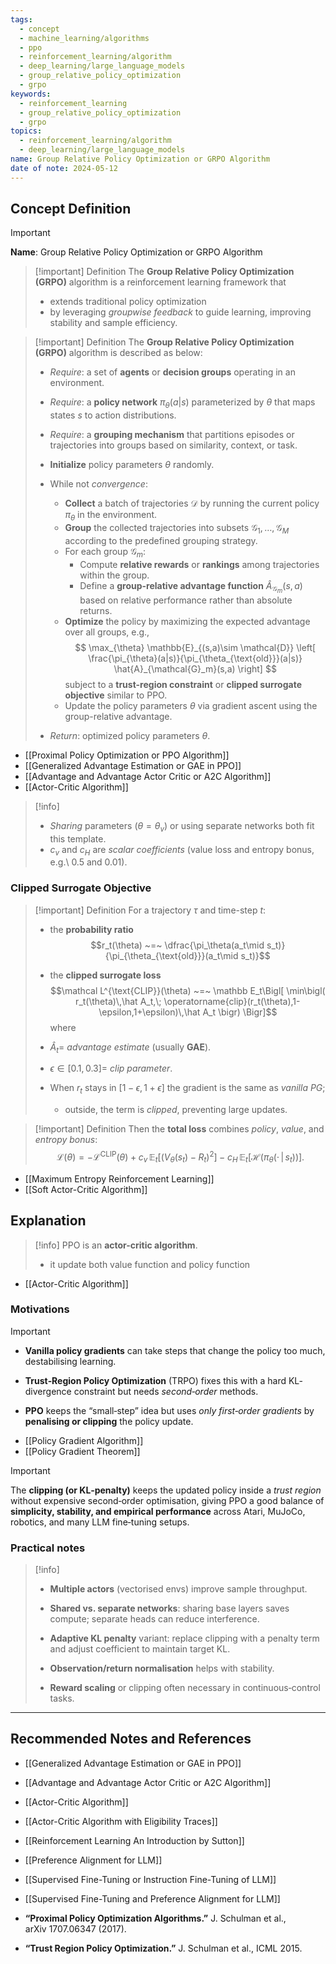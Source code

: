 ```yaml
---
tags:
  - concept
  - machine_learning/algorithms
  - ppo
  - reinforcement_learning/algorithm
  - deep_learning/large_language_models
  - group_relative_policy_optimization
  - grpo
keywords:
  - reinforcement_learning
  - group_relative_policy_optimization
  - grpo
topics:
  - reinforcement_learning/algorithm
  - deep_learning/large_language_models
name: Group Relative Policy Optimization or GRPO Algorithm
date of note: 2024-05-12
---
```


## Concept Definition

>[!important]
>**Name**: Group Relative Policy Optimization or GRPO Algorithm

>[!important] Definition
>The **Group Relative Policy Optimization (GRPO)** algorithm is a reinforcement learning framework that 
>- extends traditional policy optimization 
>- by leveraging *groupwise feedback* to guide learning, improving stability and sample efficiency.



>[!important] Definition
>The **Group Relative Policy Optimization (GRPO)** algorithm is described as below:
>- *Require*: a set of **agents** or **decision groups** operating in an environment.
>- *Require*: a **policy network** $\pi_{\theta}(a|s)$ parameterized by $\theta$ that maps states $s$ to action distributions.
>- *Require*: a **grouping mechanism** that partitions episodes or trajectories into groups based on similarity, context, or task.
>
>- **Initialize** policy parameters $\theta$ randomly.
>
>- While not *convergence*:
>    - **Collect** a batch of trajectories $\mathcal{D}$ by running the current policy $\pi_{\theta}$ in the environment.
>    - **Group** the collected trajectories into subsets $\mathcal{G}_1, \ldots, \mathcal{G}_M$ according to the predefined grouping strategy.
>    - For each group $\mathcal{G}_m$:
>        - Compute **relative rewards** or **rankings** among trajectories within the group.
>        - Define a **group-relative advantage function** $\hat{A}_{\mathcal{G}_m}(s,a)$ based on relative performance rather than absolute returns.
>    - **Optimize** the policy by maximizing the expected advantage over all groups, e.g.,
>      $$
>      \max_{\theta} \mathbb{E}_{(s,a)\sim \mathcal{D}} \left[ \frac{\pi_{\theta}(a|s)}{\pi_{\theta_{\text{old}}}(a|s)} \hat{A}_{\mathcal{G}_m}(s,a) \right]
>      $$
>      subject to a **trust-region constraint** or **clipped surrogate objective** similar to PPO.
>    - Update the policy parameters $\theta$ via gradient ascent using the group-relative advantage.
>
>- *Return*: optimized policy parameters $\theta$.


- [[Proximal Policy Optimization or PPO Algorithm]]
- [[Generalized Advantage Estimation or GAE in PPO]]
- [[Advantage and Advantage Actor Critic or A2C Algorithm]]
- [[Actor-Critic Algorithm]]

>[!info]
>- *Sharing* parameters ($\theta = \theta_v$) or using separate networks both fit this template.
>- $c_v$ and $c_H$ are *scalar coefficients* (value loss and entropy bonus, e.g.\ 0.5 and 0.01).


### Clipped Surrogate Objective

>[!important]  Definition
> For a trajectory $\tau$ and time-step $t$:
> - the **probability ratio** $$r_t(\theta) ~=~ \dfrac{\pi_\theta(a_t\mid s_t)}{\pi_{\theta_{\text{old}}}(a_t\mid s_t)}$$
> - the **clipped surrogate loss** $$\mathcal L^{\text{CLIP}}(\theta) ~=~ \mathbb E_t\Bigl[ \min\bigl( r_t(\theta)\,\hat A_t,\; \operatorname{clip}(r_t(\theta),1-\epsilon,1+\epsilon)\,\hat A_t \bigr) \Bigr]$$
>where 
> 
> - $\hat A_t =$​ *advantage estimate* (usually **GAE**).
>     
> - $\epsilon\in[0.1,0.3] =$ *clip parameter*.
>     
> - When $r_t$​ stays in $[1-\epsilon,1+\epsilon]$ the gradient is the same as *vanilla PG*; 
> 	- outside, the term is *clipped*, preventing large updates.


>[!important] Definition
>Then the **total loss** combines *policy*, *value*, and *entropy bonus*:
>$$
>\mathcal{L}(\theta) = − \mathcal{L}^{\text{CLIP}}(\theta) + c_{v}\, \mathbb{E}_{ t }\left[ \left(V_{\theta}(s_{t}) - R_{t}\right)^2 \right] ​- c_{H}\, \mathbb{E}_{ t }\left[  \mathcal{H}\left(\pi_{\theta}\left(\cdot\,|\,s_{t}\right)\right) \right].
>$$

- [[Maximum Entropy Reinforcement Learning]]
- [[Soft Actor-Critic Algorithm]]

## Explanation

>[!info]
>PPO is an **actor-critic algorithm**.
>- it update both value function and policy function 

- [[Actor-Critic Algorithm]]

### Motivations

>[!important]
>- **Vanilla policy gradients** can take steps that change the policy too much, destabilising learning.
>     
> - **Trust‑Region Policy Optimization** (TRPO) fixes this with a hard KL‐divergence constraint but needs *second‑order* methods.
>     
> - **PPO** keeps the “small‑step” idea but uses _only first‑order gradients_ by **penalising or clipping** the policy update.

- [[Policy Gradient Algorithm]]
- [[Policy Gradient Theorem]]


>[!important]
>The **clipping (or KL‑penalty)** keeps the updated policy inside a _trust region_ without expensive second‑order optimisation, giving PPO a good balance of **simplicity, stability, and empirical performance** across Atari, MuJoCo, robotics, and many LLM fine‑tuning setups.

### Practical notes

> [!info]
>- **Multiple actors** (vectorised envs) improve sample throughput.
>     
> - **Shared vs. separate networks**: sharing base layers saves compute; separate heads can reduce interference.
>     
> - **Adaptive KL penalty** variant: replace clipping with a penalty term and adjust coefficient to maintain target KL.
>     
> - **Observation/return normalisation** helps with stability.
>     
> - **Reward scaling** or clipping often necessary in continuous‑control tasks.



-----------
##  Recommended Notes and References


- [[Generalized Advantage Estimation or GAE in PPO]]
- [[Advantage and Advantage Actor Critic or A2C Algorithm]]
- [[Actor-Critic Algorithm]]
- [[Actor-Critic Algorithm with Eligibility Traces]]

- [[Reinforcement Learning An Introduction by Sutton]]

- [[Preference Alignment for LLM]]
- [[Supervised Fine-Tuning or Instruction Fine-Tuning of LLM]]
- [[Supervised Fine-Tuning and Preference Alignment for LLM]]

- **“Proximal Policy Optimization Algorithms.”** J. Schulman et al., arXiv 1707.06347 (2017).
- **“Trust Region Policy Optimization.”** J. Schulman et al., ICML 2015.
